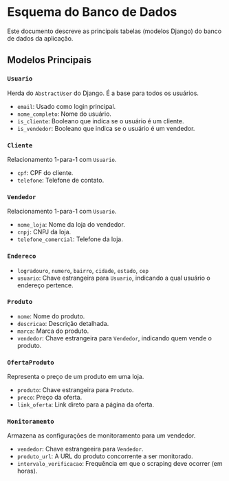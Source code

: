 # Esquema do Banco de Dados

Este documento descreve as principais tabelas (modelos Django) do banco de dados da aplicação.

## Modelos Principais

### `Usuario`
Herda do `AbstractUser` do Django. É a base para todos os usuários.
- `email`: Usado como login principal.
- `nome_completo`: Nome do usuário.
- `is_cliente`: Booleano que indica se o usuário é um cliente.
- `is_vendedor`: Booleano que indica se o usuário é um vendedor.

### `Cliente`
Relacionamento 1-para-1 com `Usuario`.
- `cpf`: CPF do cliente.
- `telefone`: Telefone de contato.

### `Vendedor`
Relacionamento 1-para-1 com `Usuario`.
- `nome_loja`: Nome da loja do vendedor.
- `cnpj`: CNPJ da loja.
- `telefone_comercial`: Telefone da loja.

### `Endereco`
- `logradouro`, `numero`, `bairro`, `cidade`, `estado`, `cep`
- `usuario`: Chave estrangeira para `Usuario`, indicando a qual usuário o endereço pertence.

### `Produto`
- `nome`: Nome do produto.
- `descricao`: Descrição detalhada.
- `marca`: Marca do produto.
- `vendedor`: Chave estrangeira para `Vendedor`, indicando quem vende o produto.

### `OfertaProduto`
Representa o preço de um produto em uma loja.
- `produto`: Chave estrangeira para `Produto`.
- `preco`: Preço da oferta.
- `link_oferta`: Link direto para a página da oferta.

### `Monitoramento`
Armazena as configurações de monitoramento para um vendedor.
- `vendedor`: Chave estrangeeira para `Vendedor`.
- `produto_url`: A URL do produto concorrente a ser monitorado.
- `intervalo_verificacao`: Frequência em que o scraping deve ocorrer (em horas).